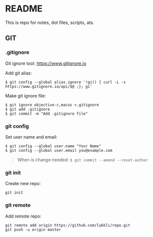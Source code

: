 # README

This is repo for notes, dot files, scripts, ats.

## GIT

### .gitignore

Git ignore tool: https://www.gitignore.io

Add git alias:

```
$ git config --global alias.ignore '!gi() { curl -L -s https://www.gitignore.io/api/$@ ;}; gi'
```

Make git ignore file:

```
$ git ignore objective-c,macos >.gitignore
$ git add .gitignore
$ git commit -m "Add .gitignore file"
```

### git config

Set user name and email:
```
$ git config --global user.name "Your Name"
$ git config --global user.email you@example.com
```

> When is change needed: `$ git commit --amend --reset-author`

### git init

Create new repo:

```
git init
```

### git remote

Add remote repo:
```
git remote add origin https://github.com/lubkli/repo.git
git push -u origin master
```
